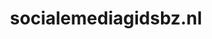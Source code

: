 ---
layout: post
title: "socialemediagidsbz.nl"
internal_url: "/dutchgov/socialemediagidsbz.nl.html"
subdomains_count: 2
all_subdomains_count: 2
urls_count: 2
ssl_rank: 0
http_rank: 85
url_link: /data/socialemediagidsbz.nl/urls.txt
all_subdomains_link: /data/socialemediagidsbz.nl/all_subdomains.txt
subdomains_link: /data/socialemediagidsbz.nl/subdomains.txt
categories: dutchgov
---
